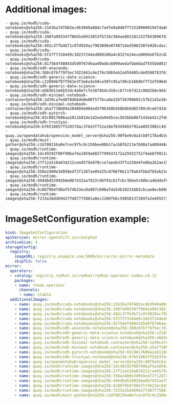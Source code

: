 # Additional images:
    - quay.io/modh/cuda-notebooks@sha256:2163ba74f602ec4b3049a88dcfa4fe0a8d0fff231090001947da66ef8e75ab9a
    - quay.io/modh/cuda-notebooks@sha256:348fa993347f86d1e0913853fb726c584ae8b5181152f0430967d380d68d804f
    - quay.io/modh/cuda-notebooks@sha256:492c37fb4b71c07d929ac7963896e074871ded506230fe926cdac21eb1ab9db8
    - quay.io/modh/cuda-notebooks@sha256:5f27f73184d9c10237244ed080180a4c8327e24ece009de67b2c82cc68cd6ae6
    - quay.io/modh/cuda-notebooks@sha256:817564f48843d5d976746aa40bdbc6099aedafbbddad7555bb88194834bc8712
    - quay.io/modh/odh-anaconda-notebook@sha256:380c07bf79f5ec7d22441cde276c50b5eb2a459485cde05087837639a566ae3d
    - quay.io/modh/odh-generic-data-science-notebook@sha256:c22894bf97f563e3f3e6a3e50ce397c05a7d0cb1668bfff2d7b96400cbb42dc6
    - quay.io/modh/odh-generic-data-science-notebook@sha256:ebb5613e6b53dc4e8efcfe3878b4cd10ccb77c67d12c00d2b8c9d41aeffd7df5
    - quay.io/modh/odh-minimal-notebook-container@sha256:1d39ca7e4078dbbde0e80f577bca8e226f36708692c5fb21d1e164028351e57f
    - quay.io/modh/odh-minimal-notebook-container@sha256:a5a7738b09a204804e084a45f96360b568b0b9d85709c0ce6742d440ff917183
    - quay.io/modh/odh-pytorch-notebook@sha256:83c0017606aa1811b814e1d2eda94d5cec563bbb86f143eb42c2fd01c2a6faa5
    - quay.io/modh/odh-trustyai-notebook@sha256:b76518657f52037dac376d3f752a10ef83456b5792aa8923082c4d7ac1690dd3
    - quay.io/opendatahub/openvino_model_server@sha256:00fbe9c6a3cb0f178a4b3e13e2351aa1f8b38455c519360f5197bbab4ac46579
    - quay.io/modh/must-gather@sha256:c2d780156a0e7cec975c9c150bee00b1facb8f6213e7b98a7a489448d76dfd94
    - quay.io/modh/runtime-images@sha256:1dc49192f80f99baf4a1059a6657799433172a25932751f4ab879911e931281c
    - quay.io/modh/runtime-images@sha256:27f12a510a034212ce4d579a970cce7aeeb33ffa32044fe88a262ae15d34e763
    - quay.io/modh/runtime-images@sha256:358e2409e3d958ed72f1287ae05d25c8766f6b1179a64fbbd7b5eb23c754386f
    - quay.io/modh/runtime-images@sha256:494dbd52992b6e0b7432aa7922c96f93cb1fcbc3bbe5c68bca46ddaf6263c6f1
    - quay.io/modh/runtime-images@sha256:dc8679b47d0af5f4b23ec8a987c696afda54b192316b5cbcae0ecb660497f652
    - quay.io/modh/runtime-images@sha256:f233a16ddb9427fd07775881a8ec2206fb6c59858137289fa2e495573bc1623c

# ImageSetConfiguration example:
```yaml
kind: ImageSetConfiguration
apiVersion: mirror.openshift.io/v1alpha2
archiveSize: 4
storageConfig:
  registry: 
    imageURL: registry.example.com:5000/mirror/oc-mirror-metadata
    skipTLS: false                       
mirror:
  operators:
  - catalog: registry.redhat.io/redhat/redhat-operator-index:v4.12
    packages:
    - name: rhods-operator
      channels:
      - name: stable
  additionalImages:   
    - name: quay.io/modh/cuda-notebooks@sha256:2163ba74f602ec4b3049a88dcfa4fe0a8d0fff231090001947da66ef8e75ab9a
    - name: quay.io/modh/cuda-notebooks@sha256:348fa993347f86d1e0913853fb726c584ae8b5181152f0430967d380d68d804f
    - name: quay.io/modh/cuda-notebooks@sha256:492c37fb4b71c07d929ac7963896e074871ded506230fe926cdac21eb1ab9db8
    - name: quay.io/modh/cuda-notebooks@sha256:5f27f73184d9c10237244ed080180a4c8327e24ece009de67b2c82cc68cd6ae6
    - name: quay.io/modh/cuda-notebooks@sha256:817564f48843d5d976746aa40bdbc6099aedafbbddad7555bb88194834bc8712
    - name: quay.io/modh/odh-anaconda-notebook@sha256:380c07bf79f5ec7d22441cde276c50b5eb2a459485cde05087837639a566ae3d
    - name: quay.io/modh/odh-generic-data-science-notebook@sha256:c22894bf97f563e3f3e6a3e50ce397c05a7d0cb1668bfff2d7b96400cbb42dc6
    - name: quay.io/modh/odh-generic-data-science-notebook@sha256:ebb5613e6b53dc4e8efcfe3878b4cd10ccb77c67d12c00d2b8c9d41aeffd7df5
    - name: quay.io/modh/odh-minimal-notebook-container@sha256:1d39ca7e4078dbbde0e80f577bca8e226f36708692c5fb21d1e164028351e57f
    - name: quay.io/modh/odh-minimal-notebook-container@sha256:a5a7738b09a204804e084a45f96360b568b0b9d85709c0ce6742d440ff917183
    - name: quay.io/modh/odh-pytorch-notebook@sha256:83c0017606aa1811b814e1d2eda94d5cec563bbb86f143eb42c2fd01c2a6faa5
    - name: quay.io/modh/odh-trustyai-notebook@sha256:b76518657f52037dac376d3f752a10ef83456b5792aa8923082c4d7ac1690dd3
    - name: quay.io/opendatahub/openvino_model_server@sha256:00fbe9c6a3cb0f178a4b3e13e2351aa1f8b38455c519360f5197bbab4ac46579
    - name: quay.io/modh/runtime-images@sha256:1dc49192f80f99baf4a1059a6657799433172a25932751f4ab879911e931281c
    - name: quay.io/modh/runtime-images@sha256:27f12a510a034212ce4d579a970cce7aeeb33ffa32044fe88a262ae15d34e763
    - name: quay.io/modh/runtime-images@sha256:358e2409e3d958ed72f1287ae05d25c8766f6b1179a64fbbd7b5eb23c754386f
    - name: quay.io/modh/runtime-images@sha256:494dbd52992b6e0b7432aa7922c96f93cb1fcbc3bbe5c68bca46ddaf6263c6f1
    - name: quay.io/modh/runtime-images@sha256:dc8679b47d0af5f4b23ec8a987c696afda54b192316b5cbcae0ecb660497f652
    - name: quay.io/modh/runtime-images@sha256:f233a16ddb9427fd07775881a8ec2206fb6c59858137289fa2e495573bc1623c
    - name: quay.io/modh/must-gather@sha256:c2d780156a0e7cec975c9c150bee00b1facb8f6213e7b98a7a489448d76dfd94
```
